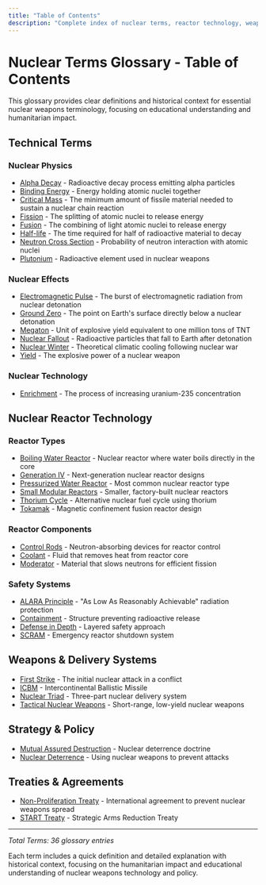 ```yaml
---
title: "Table of Contents"
description: "Complete index of nuclear terms, reactor technology, weapons systems, and policy concepts."
---
```


# Nuclear Terms Glossary - Table of Contents

This glossary provides clear definitions and historical context for essential nuclear weapons terminology, focusing on educational understanding and humanitarian impact.

## Technical Terms

### Nuclear Physics
- [Alpha Decay](alpha-decay.md) - Radioactive decay process emitting alpha particles
- [Binding Energy](binding-energy.md) - Energy holding atomic nuclei together
- [Critical Mass](critical-mass.md) - The minimum amount of fissile material needed to sustain a nuclear chain reaction
- [Fission](fission.md) - The splitting of atomic nuclei to release energy
- [Fusion](fusion.md) - The combining of light atomic nuclei to release energy
- [Half-life](half-life.md) - The time required for half of radioactive material to decay
- [Neutron Cross Section](neutron-cross-section.md) - Probability of neutron interaction with atomic nuclei
- [Plutonium](plutonium.md) - Radioactive element used in nuclear weapons

### Nuclear Effects
- [Electromagnetic Pulse](electromagnetic-pulse.md) - The burst of electromagnetic radiation from nuclear detonation
- [Ground Zero](ground-zero.md) - The point on Earth's surface directly below a nuclear detonation
- [Megaton](megaton.md) - Unit of explosive yield equivalent to one million tons of TNT
- [Nuclear Fallout](nuclear-fallout.md) - Radioactive particles that fall to Earth after detonation
- [Nuclear Winter](nuclear-winter.md) - Theoretical climatic cooling following nuclear war
- [Yield](yield.md) - The explosive power of a nuclear weapon

### Nuclear Technology
- [Enrichment](enrichment.md) - The process of increasing uranium-235 concentration

## Nuclear Reactor Technology

### Reactor Types
- [Boiling Water Reactor](boiling-water-reactor.md) - Nuclear reactor where water boils directly in the core
- [Generation IV](generation-iv.md) - Next-generation nuclear reactor designs
- [Pressurized Water Reactor](pressurized-water-reactor.md) - Most common nuclear reactor type
- [Small Modular Reactors](small-modular-reactors.md) - Smaller, factory-built nuclear reactors
- [Thorium Cycle](thorium-cycle.md) - Alternative nuclear fuel cycle using thorium
- [Tokamak](tokamak.md) - Magnetic confinement fusion reactor design

### Reactor Components
- [Control Rods](control-rods.md) - Neutron-absorbing devices for reactor control
- [Coolant](coolant.md) - Fluid that removes heat from reactor core
- [Moderator](moderator.md) - Material that slows neutrons for efficient fission

### Safety Systems
- [ALARA Principle](alara-principle.md) - "As Low As Reasonably Achievable" radiation protection
- [Containment](containment.md) - Structure preventing radioactive release
- [Defense in Depth](defense-in-depth.md) - Layered safety approach
- [SCRAM](scram.md) - Emergency reactor shutdown system

## Weapons & Delivery Systems
- [First Strike](first-strike.md) - The initial nuclear attack in a conflict
- [ICBM](icbm.md) - Intercontinental Ballistic Missile
- [Nuclear Triad](nuclear-triad.md) - Three-part nuclear delivery system
- [Tactical Nuclear Weapons](tactical-nuclear-weapons.md) - Short-range, low-yield nuclear weapons

## Strategy & Policy
- [Mutual Assured Destruction](mutual-assured-destruction.md) - Nuclear deterrence doctrine
- [Nuclear Deterrence](nuclear-deterrence.md) - Using nuclear weapons to prevent attacks

## Treaties & Agreements
- [Non-Proliferation Treaty](non-proliferation-treaty.md) - International agreement to prevent nuclear weapons spread
- [START Treaty](start-treaty.md) - Strategic Arms Reduction Treaty

---

*Total Terms: 36 glossary entries*

Each term includes a quick definition and detailed explanation with historical context, focusing on the humanitarian impact and educational understanding of nuclear weapons technology and policy.